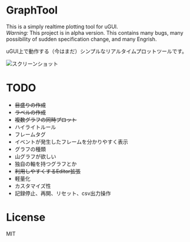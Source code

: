 # GraphTool
This is a simply realtime plotting tool for uGUI.<br />
*Warning:* This project is in alpha version. This contains many bugs, many possibility of sudden specification change, and many Engrish.

uGUI上で動作する（今はまだ）シンプルなリアルタイムプロットツールです。

![スクリーンショット](https://github.com/sokuhatiku/GraphTool/blob/master/screenshot.gif)

# TODO
* ~~目盛りの作成~~
 * ~~ラベルの作成~~
* ~~複数グラフの同時プロット~~
* ハイライトルール
* フレームタグ
 * イベントが発生したフレームを分かりやすく表示
* グラフの種類
 * 山グラフが欲しい
 * 独自の軸を持つグラフとか
* ~~利用しやすくするEditor拡張~~
* 軽量化
* カスタマイズ性
* 記録停止、再開、リセット、csv出力操作

# License
MIT
